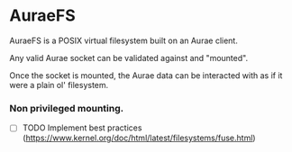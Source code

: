 # AuraeFS 

AuraeFS is a POSIX virtual filesystem built on an Aurae client.

Any valid Aurae socket can be validated against and "mounted". 

Once the socket is mounted, the Aurae data can be interacted with as if it were a plain ol' filesystem.

### Non privileged mounting.

- [ ] TODO Implement best practices (https://www.kernel.org/doc/html/latest/filesystems/fuse.html)

